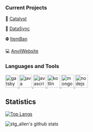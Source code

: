 ### Current Projects

:pencil: [Catalyst](https://github.com/AnvilPowered/Catalyst)

:open_file_folder: [DataSync](https://github.com/AnvilPowered/DataSync)

:no_entry: [ItemBan](https://github.com/AnvilPowered/ItemBan)

:computer: [AnvilWebsite](https://github.com/AnvilPowered/AnvilWebsite)


### Languages and Tools

<p align="left"> <a href="https://www.gatsbyjs.com/" target="_blank"> <img src="https://www.vectorlogo.zone/logos/gatsbyjs/gatsbyjs-icon.svg" alt="gatsby" width="40" height="40"/> </a> <a href="https://www.java.com" target="_blank"> <img src="https://devicons.github.io/devicon/devicon.git/icons/java/java-original-wordmark.svg" alt="java" width="40" height="40"/> </a> <a href="https://developer.mozilla.org/en-US/docs/Web/JavaScript" target="_blank"> <img src="https://devicons.github.io/devicon/devicon.git/icons/javascript/javascript-original.svg" alt="javascript" width="40" height="40"/> </a> <a href="https://kotlinlang.org" target="_blank"> <img src="https://www.vectorlogo.zone/logos/kotlinlang/kotlinlang-icon.svg" alt="kotlin" width="40" height="40"/> </a> <a href="https://www.mongodb.com/" target="_blank"> <img src="https://devicons.github.io/devicon/devicon.git/icons/mongodb/mongodb-original-wordmark.svg" alt="mongodb" width="40" height="40"/> </a> <a href="https://nodejs.org" target="_blank"> <img src="https://devicons.github.io/devicon/devicon.git/icons/nodejs/nodejs-original-wordmark.svg" alt="nodejs" width="40" height="40"/> </a> </p>


<!--START_SECTION:waka-->
<!--END_SECTION:waka-->

## Statistics

[![Top Langs](https://github-readme-stats.vercel.app/api/top-langs/?username=stg-allen&count_private=true&theme=dark)](https://github.com/anuraghazra/github-readme-stats)

![stg_allen's github stats](https://github-readme-stats.vercel.app/api?username=stg-allen&count_private=true&theme=dark)
